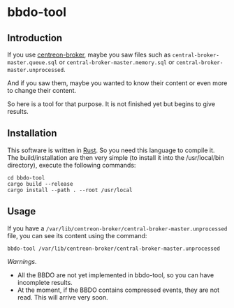 # bbdo-tool

## Introduction

If you use [centreon-broker](https://github.com/centreon/centreon-collect/),
maybe you saw files such as `central-broker-master.queue.sql` or
`central-broker-master.memory.sql` or `central-broker-master.unprocessed`.

And if you saw them, maybe you wanted to know their content or even more to
change their content.

So here is a tool for that purpose. It is not finished yet but begins to give
results.

## Installation

This software is written in [Rust](https://www.rust-lang.org/).
So you need this language to compile it. The build/installation are then very
simple (to install it into the /usr/local/bin directory), execute the following
commands:

```
cd bbdo-tool
cargo build --release
cargo install --path . --root /usr/local
```

## Usage

If you have a `/var/lib/centreon-broker/central-broker-master.unprocessed`
file, you can see its content using the command:

```
bbdo-tool /var/lib/centreon-broker/central-broker-master.unprocessed
```

*Warnings*.
* All the BBDO are not yet implemented in bbdo-tool, so you can have
  incomplete results.
* At the moment, if the BBDO contains compressed events, they are not read. This
  will arrive very soon.

